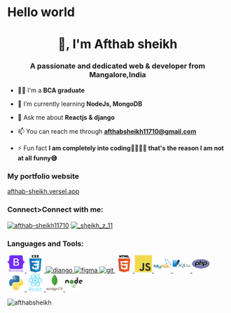 # Hello world
<h1 align="center"> 👋, I'm Afthab sheikh</h1>
<h3 align="center">A passionate and dedicated web & developer from Mangalore,India</h3>

- 🧑‍💻 I'm a **BCA graduate**

- 🌱 I’m currently learning **NodeJs, MongoDB**

- 💌 Ask me about **Reactjs & django**

- 📫 You can reach me through **afthabsheikh11710@gmail.com**

- ⚡ Fun fact **I am completely into coding🧑‍💻😵‍💫 that's the reason I am not at all funny😅**

<h3 align="left">My portfolio website</h3>
<p align="left"><a href="https://afthab-sheikh.vercel.app">afthab-sheikh.versel.app</a></p>
<h3 align="left">Connect>Connect with me:</h3>
<p align="left">
<a href="https://linkedin.com/in/afthab-sheikh11710" target="blank"><img align="center" src="https://raw.githubusercontent.com/rahuldkjain/github-profile-readme-generator/master/src/images/icons/Social/linked-in-alt.svg" alt="afthab-sheikh11710" height="30" width="40" /></a>
<a href="https://instagram.com/_sheikh_z_11" target="blank"><img align="center" src="https://raw.githubusercontent.com/rahuldkjain/github-profile-readme-generator/master/src/images/icons/Social/instagram.svg" alt="_sheikh_z_11" height="30" width="40" /></a>
</p>

<h3 align="left">Languages and Tools:</h3>
<p align="left"> <a href="https://getbootstrap.com" target="_blank" rel="noreferrer"> <img 
margin-left="5px" src="https://raw.githubusercontent.com/devicons/devicon/master/icons/bootstrap/bootstrap-plain-wordmark.svg" alt="bootstrap" width="40" height="40"/> </a> 
  <a href="https://www.w3schools.com/css/" target="_blank" rel="noreferrer"> <img margin-left="5px" src="https://raw.githubusercontent.com/devicons/devicon/master/icons/css3/css3-original-wordmark.svg" alt="css3" width="40" height="40"/> </a>
  <a href="https://www.djangoproject.com/" target="_blank" rel="noreferrer"> <img margin-left="5px" src="https://cdn.worldvectorlogo.com/logos/django.svg" alt="django" width="40" height="40"/> </a> 
  <a href="https://www.figma.com/" target="_blank" rel="noreferrer"> <img margin-left="5px" src="https://www.vectorlogo.zone/logos/figma/figma-icon.svg" alt="figma" width="40" height="40"/> 
  </a> 
  <a href="https://git-scm.com/" target="_blank" rel="noreferrer"> <img margin-left="5px" src="https://www.vectorlogo.zone/logos/git-scm/git-scm-icon.svg" alt="git" width="40" height="40"/> </a> <a href="https://www.w3.org/html/" target="_blank" rel="noreferrer"> <img margin-left="5px" src="https://raw.githubusercontent.com/devicons/devicon/master/icons/html5/html5-original-wordmark.svg" alt="html5" width="40" height="40"/> </a> 
  <a href="https://developer.mozilla.org/en-US/docs/Web/JavaScript" target="_blank" rel="noreferrer"> <img margin-left="5px" src="https://raw.githubusercontent.com/devicons/devicon/master/icons/javascript/javascript-original.svg" alt="javascript" width="40" height="40"/> </a>
  <a href="https://www.mysql.com/" target="_blank" rel="noreferrer"> <img margin-left="5px" src="https://raw.githubusercontent.com/devicons/devicon/master/icons/mysql/mysql-original-wordmark.svg" alt="mysql" width="40" height="40"/> </a>
  <a href="https://www.sqlite.com/" target="_blank" rel="noreferrer"> <img margin-left="5px" src="https://raw.githubusercontent.com/devicons/devicon/master/icons/sqlite/sqlite-original-wordmark.svg" alt="sqlite" width="40" height="40"/> </a>
  <a href="https://www.php.net" target="_blank" rel="noreferrer"> <img margin-left="5px" src="https://raw.githubusercontent.com/devicons/devicon/master/icons/php/php-original.svg" alt="php" width="40" height="40"/> </a> 
  <a href="https://www.python.org" target="_blank" rel="noreferrer"> <img margin-left="5px" src="https://raw.githubusercontent.com/devicons/devicon/master/icons/python/python-original.svg" alt="python" width="40" height="40"/> </a>
  <a href="https://reactjs.org/" target="_blank" rel="noreferrer"> <img margin-left="5px" src="https://raw.githubusercontent.com/devicons/devicon/master/icons/react/react-original-wordmark.svg" alt="react" width="40" height="40"/> </a>
  <a href="https://mongodb.org/" target="_blank" rel="noreferrer"> <img margin-left="5px" src="https://raw.githubusercontent.com/devicons/devicon/master/icons/mongodb/mongodb-original-wordmark.svg" alt="mongoDB" width="40" height="40"/> </a>
  <a href="https://nodejsjs.org/" target="_blank" rel="noreferrer"> <img margin-left="5px" src="https://raw.githubusercontent.com/devicons/devicon/master/icons/nodejs/nodejs-original-wordmark.svg" alt="nodejs" width="40" height="40"/> </a>
</p>

<p><img align="left" src="https://github-readme-stats.vercel.app/api/top-langs?username=afthabsheikh&show_icons=true&locale=en&layout=compact" alt="afthabsheikh" /></p>
